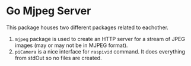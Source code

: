 # Go Mjpeg Server

This package houses two different packages related to eachother.

1. `mjpeg` package is used to create an HTTP server for a stream of JPEG images (may or may not be in MJPEG format).
2. `piCamera` is a nice interface for `raspivid` command. It does everything from stdOut so no files are created.